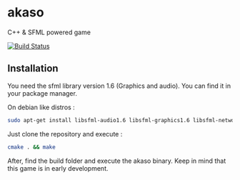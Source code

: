 akaso
=====

C++ &amp; SFML powered game

[![Build Status](http://travis-ci.org/superboum/akaso.png)](http://travis-ci.org/superboum/akaso)

Installation
------------

You need the sfml library version 1.6 (Graphics and audio).
You can find it in your package manager.

On debian like distros :
```bash
sudo apt-get install libsfml-audio1.6 libsfml-graphics1.6 libsfml-network1.6 libsfml-system1.6 libsfml-window1.6 libsfml-dev
```

Just clone the repository and execute :
```bash
cmake . && make
```

After, find the build folder and execute the akaso binary.
Keep in mind that this game is in early development.
